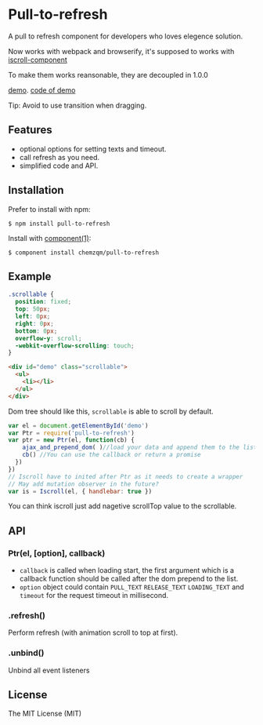 # Pull-to-refresh

  A pull to refresh component for developers who loves elegence solution.

  Now works with webpack and browserify, it's supposed to works with [iscroll-component](https://github.com/chemzqm/iscroll)

  To make them works reansonable, they are decoupled in 1.0.0

  [demo](http://chemzqm.github.io/pull-to-refresh).
  [code of demo](https://github.com/chemzqm/pull-to-refresh/blob/gh-pages/index.js)

  Tip: Avoid to use transition when dragging.

## Features

* optional options for setting texts and timeout.
* call refresh as you need.
* simplified code and API.

## Installation

  Prefer to install with npm:

    $ npm install pull-to-refresh

  Install with [component(1)](http://component.io):

    $ component install chemzqm/pull-to-refresh

## Example
``` css
.scrollable {
  position: fixed;
  top: 50px;
  left: 0px;
  right: 0px;
  bottom: 0px;
  overflow-y: scroll;
  -webkit-overflow-scrolling: touch;
}
```
``` html
<div id="demo" class="scrollable">
  <ul>
    <li></li>
  </ul>
</div>
```
Dom tree should like this, `scrollable` is able to scroll by default.

``` js
var el = document.getElementById('demo')
var Ptr = require('pull-to-refresh')
var ptr = new Ptr(el, function(cb) {
    ajax_and_prepend_dom( )//load your data and append them to the list
    cb() //You can use the callback or return a promise
  })
})
// Iscroll have to inited after Ptr as it needs to create a wrapper
// May add mutation observer in the future?
var is = Iscroll(el, { handlebar: true })
```
You can think iscroll just add nagetive scrollTop value to the scrollable.

## API

### Ptr(el, [option], callback)

* `callback` is called when loading start, the first argument which is a callback function should be called after the dom prepend to the list.
* `option` object could contain `PULL_TEXT` `RELEASE_TEXT` `LOADING_TEXT` and `timeout` for the request timeout in millisecond.

### .refresh()

Perform refresh (with animation scroll to top at first).

### .unbind()

Unbind all event listeners

## License

  The MIT License (MIT)
